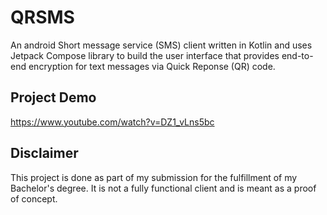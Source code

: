 # QRSMS
An android Short message service (SMS) client written in Kotlin and uses Jetpack Compose library to build the user interface that provides end-to-end encryption for text messages via Quick Reponse (QR) code.

## Project Demo
https://www.youtube.com/watch?v=DZ1_vLns5bc

## Disclaimer
This project is done as part of my submission for the fulfillment of my Bachelor's degree. It is not a fully functional client and is meant as a proof of concept.
